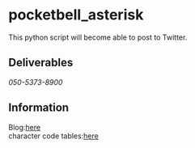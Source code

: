 # pocketbell_asterisk
This python script will become able to post to Twitter.

## Deliverables
*050-5373-8900*

## Information
Blog:[here](https://yoneyan.dev/tech/asterisk/like-pocketbell-for-asterisk/)  
character code tables:[here](https://ポケベル.あちゃー.com)